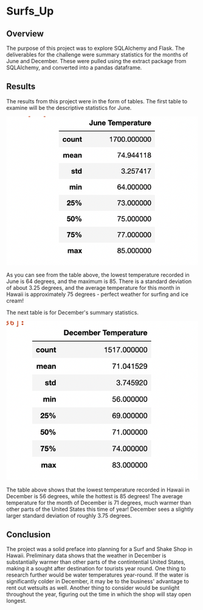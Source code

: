 # Surfs_Up
## Overview 
The purpose of this project was to explore SQLAlchemy and Flask. The deliverables for the challenge were summary statistics for the months of June and December. These were pulled using the extract package from SQLAlchemy, and converted into a pandas dataframe. 

## Results 
The results from this project were in the form of tables. The first table to examine will be the descriptive statistics for June. 

![table for June summary statistics](https://github.com/kaileyosha/Surfs_Up/blob/9d315bc39c35e79cae7a44c037f7a2a144af73ce/Surfs_Up/june_temp_stats.png)

As you can see from the table above, the lowest temperature recorded in June is 64 degrees, and the maximum is 85. There is a standard deviation of about 3.25 degrees, and the average temperature for this month in Hawaii is approximately 75 degrees - perfect weather for surfing and ice cream! 

The next table is for December's summary statistics. 

![table for December summary statistics](https://github.com/kaileyosha/Surfs_Up/blob/6eaeefc9899ed8467a54b53957b3b8e907c5680e/Surfs_Up/december_temp_stats.png)

The table above shows that the lowest temperature recorded in Hawaii in December is 56 degrees, while the hottest is 85 degrees! The average temperature for the month of December is 71 degrees, much warmer than other parts of the United States this time of year! December sees a slightly larger standard deviation of roughly 3.75 degrees. 

## Conclusion
The project was a solid preface into planning for a Surf and Shake Shop in Hawaii. Preliminary data shows that the weather in December is substantially warmer than other parts of the contintential United States, making it a sought after destination for tourists year round. One thing to research further would be water temperatures year-round. If the water is significantly colder in December, it may be to the business' advantage to rent out wetsuits as well. Another thing to consider would be sunlight throughout the year, figuring out the time in which the shop will stay open longest. 
